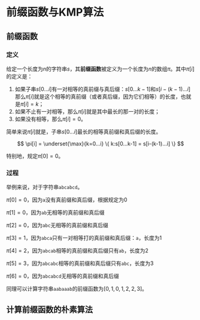 # 前缀函数与KMP算法

## 前缀函数

### 定义

给定一个长度为$n$的字符串$s$，其**前缀函数**被定义为一个长度为$n$的数组$\pi$。其中$\pi[i]$的定义是：
1. 如果子串$s[0...i]$有一对相等的真前缀与真后缀：$s[0...k-1]$和$s[i-(k-1)...i]$那么$\pi[i]$就是这个相等的真前缀（或者真后缀，因为它们相等）的长度，也就是$\pi[i]=k$；
2. 如果不止有一对相等，那么$\pi[i]$就是其中最长的那一对的长度；
3. 如果没有相等，那么$\pi[i]=0$。

简单来说$\pi[i]$就是，子串$s[0...i]$最长的相等真前缀和真后缀的长度。

$$
\pi[i] = \underset{\max}{k=0...i} \{
    k:s[0...k-1]
    =
    s[i-(k-1)...i]
    \}
$$

特别地，规定$\pi[0]=0$。

### 过程

举例来说，对于字符串`abcabcd`。

$\pi[0]=0$，因为`a`没有真前缀和真后缀，根据规定为$0$

$\pi[1]=0$，因为`ab`无相等的真前缀和真后缀

$\pi[2]=0$，因为`abc`无相等的真前缀和真后缀

$\pi[3]=1$，因为`abca`只有一对相等打的真前缀和真后缀：`a`，长度为$1$

$\pi[4]=2$，因为`abcab`相等的真前缀和真后缀只有`ab`，长度为$2$

$\pi[5]=3$，因为`abcabc`相等的真前缀和真后缀只有`abc`，长度为$3$

$\pi[6]=0$，因为`abcabcd`无相等的真前缀和真后缀

同理可以计算字符串`aabaaab`的前缀函数为$[0,1,0,1,2,2,3]$。

## 计算前缀函数的朴素算法



